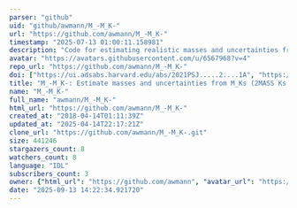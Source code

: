 ```yaml
---
parser: "github"
uid: "github/awmann/M_-M_K-"
url: "https://github.com/awmann/M_-M_K-"
timestamp: "2025-07-13 01:00:11.158981"
description: "Code for estimating realistic masses and uncertainties from M_Ks (2MASS Ks + distance)"
avatar: "https://avatars.githubusercontent.com/u/6567968?v=4"
repo_url: "https://github.com/awmann/M_-M_K-"
doi: ["https://ui.adsabs.harvard.edu/abs/2021PSJ.....2....1A", "https://ui.adsabs.harvard.edu/abs/2019ApJ...871...63M", "https://ui.adsabs.harvard.edu/abs/2025ascl.soft06014M/abstract"]
title: "M_-M_K-: Estimate masses and uncertainties from M_Ks (2MASS Ks + distance)"
name: "M_-M_K-"
full_name: "awmann/M_-M_K-"
html_url: "https://github.com/awmann/M_-M_K-"
created_at: "2018-04-14T01:11:39Z"
updated_at: "2025-04-14T22:17:21Z"
clone_url: "https://github.com/awmann/M_-M_K-.git"
size: 441246
stargazers_count: 8
watchers_count: 8
language: "IDL"
subscribers_count: 3
owner: {"html_url": "https://github.com/awmann", "avatar_url": "https://avatars.githubusercontent.com/u/6567968?v=4", "login": "awmann", "type": "User"}
date: "2025-09-13 14:22:34.921720"
---
```

